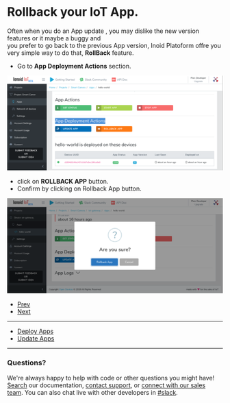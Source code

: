 

# Rollback your IoT App.

Often when you do an App update , you may dislike the new version features or it maybe a buggy and                                                                          
you prefer to go back to the previous App version, Inoid Platoform offre you very simple way to do that,  **RollBack** feature.                                                                    
                                                                                                                              
- Go to  **App Deployment Actions** section.  

![App Deployement Actions](AppDeploymentActions.png)

- click on **ROLLBACK APP** button.                                                                                                                                                              
- Confirm by clicking on Rollback App button.

![Rollback App](RollbackApp.png)

<ul class="pagination">
	<li class="button ">
	  <a class="disabled" href="https://docs.ionoid.io/#/../UpdateApp/updateApp">Prev</a>
	</li>

<div class="divider" />

 <li class="button">
	  <a href="#0">Next</a>
 </li>
</ul> 


---

<ul class="doclink">                                                                                                                                                                                                      
  <li><a href="https://docs.ionoid.io/#/../DeployApp/deployApp.md"> Deploy Apps </a></li>
  <li><a href="https://docs.ionoid.io/#/../UpdateApp/updateApp.md"> Update Apps </a></li>
</ul>

---


### Questions?
We're always happy to help with code or other questions you might have! [Search](https://docs.ionoid.io/#/) our documentation, [contact support](support@ionoid.io), or [connect with our sales team](support@opendevices.io). You can also chat live with other developers in  [#slack](https://ionoidcommunity.slack.com/messages).




